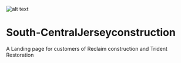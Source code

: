![alt text](src/Images/githubheader.png.jpg)

# South-CentralJerseyconstruction
A Landing page for customers of Reclaim construction and Trident Restoration 
